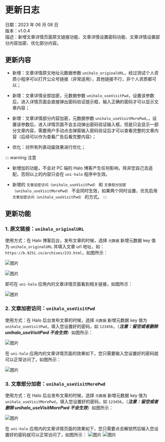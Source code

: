 # 更新日志

日期：2023 年 06 月 08 日<br/>
版本：v1.0.4<br/>
描述：新增文章详情页面原文链接功能、文章详情设置密码功能、文章详情设置部分内容加密、优化部分内容。

## 更新内容

- 新增：文章详情原文地址元数据参数 `unihalo_originalURL`，经过测试个人资质小程序可以打开公众号链接（非常适用），其他链接不行，非个人资质都可以；

- 新增：文章详情全部加密，元数据参数 `unihalo_useVisitPwd`，设置该参数后，进入详情页面会直接弹出密码验证提示框，输入正确的密码才可以显示文章内容；

- 新增：文章详情部分内容加密，元数据参数 `unihalo_useVisitMorePwd`，，设置该参数后，进入详情页面不会主动弹出密码验证输入框，但是只会显示一部分文章内容，需要用户手动点击弹窗输入密码验证后才可以查看完整的文章内容（后续可以作为查看广告后看完整内容）；

- 优化：对所有列表动画效果进行优化；

::: warning 注意

- 新增加的功能，不会对 PC 端的 Halo 博客产生任何影响，除非您自己去适配，否则以上的内容只会在 `uni-halo` 程序中生效。

- 新增的 `文章加密访问（unihalo_useVisitPwd）` 和 `文章部分加密（unihalo_useVisitMorePwd）` 不会同时生效，如果两个同时设置，优先启用 `文章加密访问（unihalo_useVisitPwd）` 的方式。
  :::

## 更新功能

### 1. 原文链接：`unihalo_originalURL`

使用方式：在 Halo 博客后台，发布文章的时候，选择 `元数据` 新增元数据 key 值为 `unihalo_originalURL` 并填入文章 url 地址，如： `https://b.925i.cn/archives/233.html`，如图所示：

![图片](https://img.925i.cn/file/4db9fc97a66476a5fc831.png)

![图片](https://img.925i.cn/file/3b9fbd009e8e75c55c2c1.png)

即可在 `uni-halo` 应用内的文章详情页面看到相关链接，如图所示：

![图片](https://img.925i.cn/file/fd5d9708b1721b4dbbb8f.png)

### 2. 文章加密访问：`unihalo_useVisitPwd`

使用方式：在 Halo 后台发布文章的时候，选择 `元数据` 新增元数据 key 值为 `unihalo_useVisitPwd`，填入您设置好的密码，如 `123456`，（**_注意：留空或者删除 unihalo_useVisitPwd 不会生效_**）如图所示：

![图片](https://img.925i.cn/file/6bd6a7ccfc898cba5d3dd.png)

在 `uni-halo` 应用内的文章详情页面的效果如下，您只需要输入您设置好的密码就可以正常访问了，如图所示：

![图片](https://img.925i.cn/file/da9dfcde41aa350833bde.png)

### 3. 文章部分加密：`unihalo_useVisitMorePwd`

使用方式：在 Halo 后台发布文章的时候，选择 `元数据` 新增元数据 key 值为 `unihalo_useVisitMorePwd`，填入您设置好的密码，如 `123456`，（**_注意：留空或者删除 unihalo_useVisitMorePwd 不会生效_**）如图所示：

![图片](https://img.925i.cn/file/550b6f275789722f36838.png)

在 `uni-halo` 应用内的文章详情页面的效果如下，您只需要点击解锁然后输入您设置好的密码就可以正常访问了，如图所示：
![图片](https://img.925i.cn/file/dd4e2b0a7c42e3d6c04c9.png)
![图片](https://img.925i.cn/file/51bb5f8da9dd0beca59de.png)
